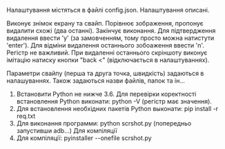 
Налаштування містяться в файлі config.json.
Налаштування описані.

Виконує знімок екрану та свайп. 
Порівнює зображення, пропонує видалити схожі (два останні). Закінчує виконання.
Для підтвердження видалення ввести 'y' (за замовченням, тому просто можна  натистути 'enter').
Для відміни видалення останнього зобоаження ввести 'n'. Регістр не важливий.
При видаленні останнього скріншоту виконує імітацію натиску кнопки "back <" (відключається в налаштуваннях).

Параметри свайпу (перша та друга точка, швидкість) задаються в налашуваннях.
Також задаються назви файлів, папок та ін...

1. Встановити Python не нижче 3.6.
Для перевірки коректності встановлення Python виконати: python -V (регістр має значення).
2. Для встановлення необхідних пакетів Python выконати: pip install -r req.txt
3. Для виконання программи: python scrshot.py (попередньо запустивши adb...)
Для компіляції
4. Для компіляції: pyinstaller --onefile scrshot.py
